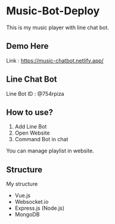 # Music-Bot-Deploy
This is my music player with line chat bot.
## Demo Here
Link : https://music-chatbot.netlify.app/
## Line Chat Bot
Line Bot ID : @754rpiza
## How to use?
<ol>
  <li>Add Line Bot</li>
  <li>Open Website</li>
  <li>Command Bot in chat</li>
</ol>
<p>You can manage playlist in website.</p>
<h2>Structure</h2>
My structure <br>
<ul>
  <li>Vue.js</li>
  <li>Websocket.io</li>
  <li>Express.js (Node.js)</li>
  <li>MongoDB</li>
</ul>
